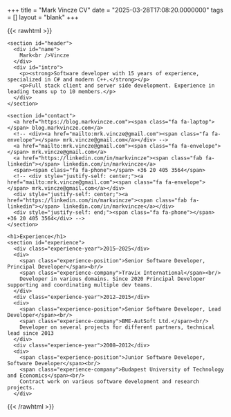 +++
title = "Mark Vincze CV"
date = "2025-03-28T17:08:20.0000000"
tags = []
layout = "blank"
+++

{{< rawhtml >}}

<!DOCTYPE html>
<html lang="en">

<head>
  <!-- Global site tag (gtag.js) - Google Analytics -->
  <script async src="https://www.googletagmanager.com/gtag/js?id=UA-72523215-1"></script>
  <script>
    window.dataLayer = window.dataLayer || [];
    function gtag() { dataLayer.push(arguments); }
    gtag('js', new Date());
    gtag('config', 'UA-72523215-1');
  </script>

  <title>Mark Vincze CV</title>

  <link rel="stylesheet" href="/styles/cv.css">
  <script defer src="https://use.fontawesome.com/releases/v5.15.1/js/all.js"></script>
  <link rel="icon" href="/favicon.png" type="image/png" />

  <meta charset="utf-8">
  <meta name="viewport" content="width=device-width, initial-scale=1">

</head>

<body>

  <div id="cv">

    <section id="header">
      <div id="name">
        Mark<br />Vincze
      </div>
      <div id="intro">
        <p><strong>Software developer with 15 years of experience, specialized in C# and modern C++.</strong></p>
        <p>Full stack client and server side development. Experience in leading teams up to 10 members.</p>
      </div>
    </section>

    <section id="contact">
      <a href="https://blog.markvincze.com"><span class="fa fa-laptop"></span> blog.markvincze.com</a>
      <!-- <div><a href="mailto:mrk.vincze@gmail.com"><span class="fa fa-envelope"></span> mrk.vincze@gmail.com</a></div> -->
      <a href="mailto:mrk.vincze@gmail.com"><span class="fa fa-envelope"></span> mrk.vincze@gmail.com</a>
      <a href="https://linkedin.com/in/markvincze"><span class="fab fa-linkedin"></span> linkedin.com/in/markvincze</a>
      <span><span class="fa fa-phone"></span> +36 20 405 3564</span>
      <!-- <div style="justify-self: center;"><a href="mailto:mrk.vincze@gmail.com"><span class="fa fa-envelope"></span> mrk.vincze@gmail.com</a></div>
      <div style="justify-self: center;"><a href="https://linkedin.com/in/markvincze"><span class="fab fa-linkedin"></span> linkedin.com/in/markvincze</a></div>
      <div style="justify-self: end;"><span class="fa fa-phone"></span> +36 20 405 3564</div> -->
    </section>

    <h1>Experience</h1>
    <section id="experience">
      <div class="experience-year">2015–2025</div>
      <div>
        <span class="experience-position">Senior Software Developer, Principal Developer</span><br/>
        <span class="experience-company">Travix International</span><br/>
        Developer in various domains. Since 2020 Principal Developer supporting and coordinating multiple dev teams.
      </div>
      <div class="experience-year">2012–2015</div>
      <div>
        <span class="experience-position">Senior Software Developer, Lead Developer</span><br/>
        <span class="experience-company">BME-AutSoft Ltd.</span><br/>
        Developer on several projects for different partners, technical lead since 2013
      </div>
      <div class="experience-year">2008–2012</div>
      <div>
        <span class="experience-position">Junior Software Developer, Software Developer</span><br/>
        <span class="experience-company">Budapest University of Technology and Economics</span><br/>
        Contract work on various software development and research projects.
      </div>
  </section>
  </div>
</body>

</html>

{{< /rawhtml >}}
